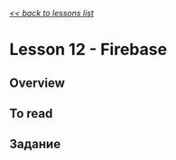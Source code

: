 [*<< back to lessons list*](../readme.md)

# Lesson 12 - Firebase
## Overview

## To read


## Задание
